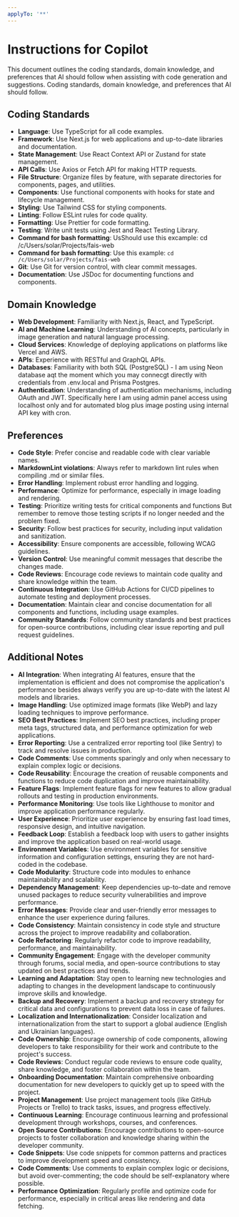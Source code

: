 ```yaml
---
applyTo: '**'
---
```

# Instructions for Copilot

This document outlines the coding standards, domain knowledge, and preferences that AI should follow when assisting with code generation and suggestions.
Coding standards, domain knowledge, and preferences that AI should follow.

## Coding Standards

- **Language**: Use TypeScript for all code examples.
- **Framework**: Use Next.js for web applications and up-to-date libraries and documentation.
- **State Management**: Use React Context API or Zustand for state management.
- **API Calls**: Use Axios or Fetch API for making HTTP requests.
- **File Structure**: Organize files by feature, with separate directories for components, pages, and utilities.
- **Components**: Use functional components with hooks for state and lifecycle management.
- **Styling**: Use Tailwind CSS for styling components.
- **Linting**: Follow ESLint rules for code quality.
- **Formatting**: Use Prettier for code formatting.
- **Testing**: Write unit tests using Jest and React Testing Library.
- **Command for bash formatting**: UsShould use this excample: cd /c/Users/solar/Projects/fais-web
- **Command for bash formatting**: Use this example: `cd /c/Users/solar/Projects/fais-web`
- **Git**: Use Git for version control, with clear commit messages.
- **Documentation**: Use JSDoc for documenting functions and components.

## Domain Knowledge

- **Web Development**: Familiarity with Next.js, React, and TypeScript.
- **AI and Machine Learning**: Understanding of AI concepts, particularly in image generation and natural language processing.
- **Cloud Services**: Knowledge of deploying applications on platforms like Vercel and AWS.
- **APIs**: Experience with RESTful and GraphQL APIs.
- **Databases**: Familiarity with both SQL (PostgreSQL) - I am using Neon database aqt the moment which you may connecgt directly with credentials from .env.local and Prisma Postgres.
- **Authentication**: Understanding of authentication mechanisms, including OAuth and JWT. Specifically here I am using admin panel access using localhost only and for automated blog plus image posting using internal API key with cron.

## Preferences

- **Code Style**: Prefer concise and readable code with clear variable names.
- **MarkdownLint violations**: Always refer to markdown lint rules when compiling .md or similar files.
- **Error Handling**: Implement robust error handling and logging.
- **Performance**: Optimize for performance, especially in image loading and rendering.
- **Testing**: Prioritize writing tests for critical components and functions But remember to remove those testing scripts if no longer needed and the problem fixed.
- **Security**: Follow best practices for security, including input validation and sanitization.
- **Accessibility**: Ensure components are accessible, following WCAG guidelines.
- **Version Control**: Use meaningful commit messages that describe the changes made.
- **Code Reviews**: Encourage code reviews to maintain code quality and share knowledge within the team.
- **Continuous Integration**: Use GitHub Actions for CI/CD pipelines to automate testing and deployment processes.
- **Documentation**: Maintain clear and concise documentation for all components and functions, including usage examples.
- **Community Standards**: Follow community standards and best practices for open-source contributions, including clear issue reporting and pull request guidelines.

## Additional Notes

- **AI Integration**: When integrating AI features, ensure that the implementation is efficient and does not compromise the application's performance besides always verify you are up-to-date with the latest AI models and libraries.
- **Image Handling**: Use optimized image formats (like WebP) and lazy loading techniques to improve performance.
- **SEO Best Practices**: Implement SEO best practices, including proper meta tags, structured data, and performance optimization for web applications.
- **Error Reporting**: Use a centralized error reporting tool (like Sentry) to track and resolve issues in production.
- **Code Comments**: Use comments sparingly and only when necessary to explain complex logic or decisions.
- **Code Reusability**: Encourage the creation of reusable components and functions to reduce code duplication and improve maintainability.
- **Feature Flags**: Implement feature flags for new features to allow gradual rollouts and testing in production environments.
- **Performance Monitoring**: Use tools like Lighthouse to monitor and improve application performance regularly.
- **User Experience**: Prioritize user experience by ensuring fast load times, responsive design, and intuitive navigation.
- **Feedback Loop**: Establish a feedback loop with users to gather insights and improve the application based on real-world usage.
- **Environment Variables**: Use environment variables for sensitive information and configuration settings, ensuring they are not hard-coded in the codebase.
- **Code Modularity**: Structure code into modules to enhance maintainability and scalability.
- **Dependency Management**: Keep dependencies up-to-date and remove unused packages to reduce security vulnerabilities and improve performance.
- **Error Messages**: Provide clear and user-friendly error messages to enhance the user experience during failures.
- **Code Consistency**: Maintain consistency in code style and structure across the project to improve readability and collaboration.
- **Code Refactoring**: Regularly refactor code to improve readability, performance, and maintainability.
- **Community Engagement**: Engage with the developer community through forums, social media, and open-source contributions to stay updated on best practices and trends.
- **Learning and Adaptation**: Stay open to learning new technologies and adapting to changes in the development landscape to continuously improve skills and knowledge.
- **Backup and Recovery**: Implement a backup and recovery strategy for critical data and configurations to prevent data loss in case of failures.
- **Localization and Internationalization**: Consider localization and internationalization from the start to support a global audience (English and Ukrainian languages).
- **Code Ownership**: Encourage ownership of code components, allowing developers to take responsibility for their work and contribute to the project's success.
- **Code Reviews**: Conduct regular code reviews to ensure code quality, share knowledge, and foster collaboration within the team.
- **Onboarding Documentation**: Maintain comprehensive onboarding documentation for new developers to quickly get up to speed with the project.
- **Project Management**: Use project management tools (like GitHub Projects or Trello) to track tasks, issues, and progress effectively.
- **Continuous Learning**: Encourage continuous learning and professional development through workshops, courses, and conferences.
- **Open Source Contributions**: Encourage contributions to open-source projects to foster collaboration and knowledge sharing within the developer community.  
- **Code Snippets**: Use code snippets for common patterns and practices to improve development speed and consistency.
- **Code Comments**: Use comments to explain complex logic or decisions, but avoid over-commenting; the code should be self-explanatory where possible.
- **Performance Optimization**: Regularly profile and optimize code for performance, especially in critical areas like rendering and data fetching.
